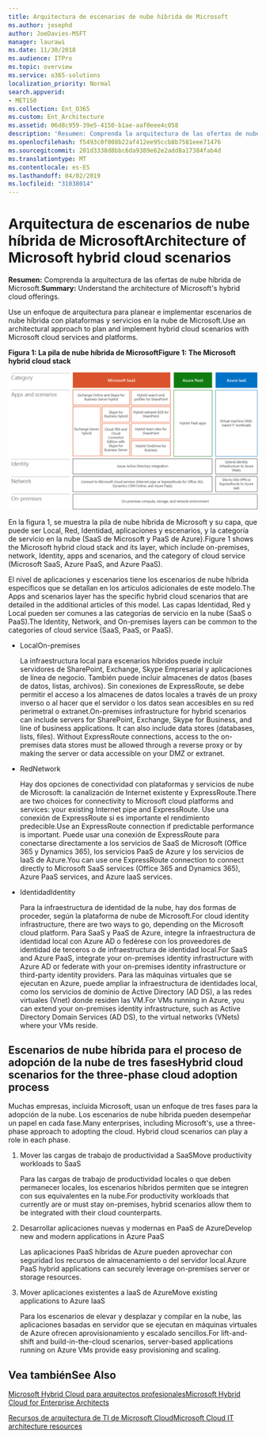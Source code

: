 ```yaml
---
title: Arquitectura de escenarios de nube híbrida de Microsoft
ms.author: josephd
author: JoeDavies-MSFT
manager: laurawi
ms.date: 11/30/2018
ms.audience: ITPro
ms.topic: overview
ms.service: o365-solutions
localization_priority: Normal
search.appverid:
- MET150
ms.collection: Ent_O365
ms.custom: Ent_Architecture
ms.assetid: 06d8c959-39e5-4150-b1ae-aaf0eee4c058
description: 'Resumen: Comprenda la arquitectura de las ofertas de nube híbrida de Microsoft.'
ms.openlocfilehash: f5493c0f008b22af412ee95ccb8b7581eee71476
ms.sourcegitcommit: 201d3338d8bbc6da9389e62e2add8a17384fab4d
ms.translationtype: MT
ms.contentlocale: es-ES
ms.lasthandoff: 04/02/2019
ms.locfileid: "31038014"
---
```

# <a name="architecture-of-microsoft-hybrid-cloud-scenarios"></a><span data-ttu-id="f8468-103">Arquitectura de escenarios de nube híbrida de Microsoft</span><span class="sxs-lookup"><span data-stu-id="f8468-103">Architecture of Microsoft hybrid cloud scenarios</span></span>

 <span data-ttu-id="f8468-104">**Resumen:** Comprenda la arquitectura de las ofertas de nube híbrida de Microsoft.</span><span class="sxs-lookup"><span data-stu-id="f8468-104">**Summary:** Understand the architecture of Microsoft's hybrid cloud offerings.</span></span>
  
<span data-ttu-id="f8468-105">Use un enfoque de arquitectura para planear e implementar escenarios de nube híbrida con plataformas y servicios en la nube de Microsoft.</span><span class="sxs-lookup"><span data-stu-id="f8468-105">Use an architectural approach to plan and implement hybrid cloud scenarios with Microsoft cloud services and platforms.</span></span>
  
<span data-ttu-id="f8468-106">**Figura 1: La pila de nube híbrida de Microsoft**</span><span class="sxs-lookup"><span data-stu-id="f8468-106">**Figure 1: The Microsoft hybrid cloud stack**</span></span>

![La pila de nube híbrida de Microsoft](media/Hybrid-Poster/Hybrid-Cloud-Stack.png)
  
<span data-ttu-id="f8468-108">En la figura 1, se muestra la pila de nube híbrida de Microsoft y su capa, que puede ser Local, Red, Identidad, aplicaciones y escenarios, y la categoría de servicio en la nube (SaaS de Microsoft y PaaS de Azure).</span><span class="sxs-lookup"><span data-stu-id="f8468-108">Figure 1 shows the Microsoft hybrid cloud stack and its layer, which include on-premises, network, Identity, apps and scenarios, and the category of cloud service (Microsoft SaaS, Azure PaaS, and Azure PaaS).</span></span>
  
<span data-ttu-id="f8468-109">El nivel de aplicaciones y escenarios tiene los escenarios de nube híbrida específicos que se detallan en los artículos adicionales de este modelo.</span><span class="sxs-lookup"><span data-stu-id="f8468-109">The Apps and scenarios layer has the specific hybrid cloud scenarios that are detailed in the additional articles of this model.</span></span> <span data-ttu-id="f8468-110">Las capas Identidad, Red y Local pueden ser comunes a las categorías de servicio en la nube (SaaS o PaaS).</span><span class="sxs-lookup"><span data-stu-id="f8468-110">The Identity, Network, and On-premises layers can be common to the categories of cloud service (SaaS, PaaS, or PaaS).</span></span>
  
- <span data-ttu-id="f8468-111">Local</span><span class="sxs-lookup"><span data-stu-id="f8468-111">On-premises</span></span>
    
    <span data-ttu-id="f8468-p102">La infraestructura local para escenarios híbridos puede incluir servidores de SharePoint, Exchange, Skype Empresarial y aplicaciones de línea de negocio. También puede incluir almacenes de datos (bases de datos, listas, archivos). Sin conexiones de ExpressRoute, se debe permitir el acceso a los almacenes de datos locales a través de un proxy inverso o al hacer que el servidor o los datos sean accesibles en su red perimetral o extranet.</span><span class="sxs-lookup"><span data-stu-id="f8468-p102">On-premises infrastructure for hybrid scenarios can include servers for SharePoint, Exchange, Skype for Business, and line of business applications. It can also include data stores (databases, lists, files). Without ExpressRoute connections, access to the on-premises data stores must be allowed through a reverse proxy or by making the server or data accessible on your DMZ or extranet.</span></span>
    
- <span data-ttu-id="f8468-115">Red</span><span class="sxs-lookup"><span data-stu-id="f8468-115">Network</span></span>
    
    <span data-ttu-id="f8468-116">Hay dos opciones de conectividad con plataformas y servicios de nube de Microsoft: la canalización de Internet existente y ExpressRoute.</span><span class="sxs-lookup"><span data-stu-id="f8468-116">There are two choices for connectivity to Microsoft cloud platforms and services: your existing Internet pipe and ExpressRoute.</span></span> <span data-ttu-id="f8468-117">Use una conexión de ExpressRoute si es importante el rendimiento predecible.</span><span class="sxs-lookup"><span data-stu-id="f8468-117">Use an ExpressRoute connection if predictable performance is important.</span></span> <span data-ttu-id="f8468-118">Puede usar una conexión de ExpressRoute para conectarse directamente a los servicios de SaaS de Microsoft (Office 365 y Dynamics 365), los servicios PaaS de Azure y los servicios de IaaS de Azure.</span><span class="sxs-lookup"><span data-stu-id="f8468-118">You can use one ExpressRoute connection to connect directly to Microsoft SaaS services (Office 365 and Dynamics 365), Azure PaaS services, and Azure IaaS services.</span></span>
    
- <span data-ttu-id="f8468-119">Identidad</span><span class="sxs-lookup"><span data-stu-id="f8468-119">Identity</span></span>
    
    <span data-ttu-id="f8468-120">Para la infraestructura de identidad de la nube, hay dos formas de proceder, según la plataforma de nube de Microsoft.</span><span class="sxs-lookup"><span data-stu-id="f8468-120">For cloud identity infrastructure, there are two ways to go, depending on the Microsoft cloud platform.</span></span> <span data-ttu-id="f8468-121">Para SaaS y PaaS de Azure, integre la infraestructura de identidad local con Azure AD o fedérese con los proveedores de identidad de terceros o de infraestructura de identidad local.</span><span class="sxs-lookup"><span data-stu-id="f8468-121">For SaaS and Azure PaaS, integrate your on-premises identity infrastructure with Azure AD or federate with your on-premises identity infrastructure or third-party identity providers.</span></span> <span data-ttu-id="f8468-122">Para las máquinas virtuales que se ejecutan en Azure, puede ampliar la infraestructura de identidades local, como los servicios de dominio de Active Directory (AD DS), a las redes virtuales (Vnet) donde residen las VM.</span><span class="sxs-lookup"><span data-stu-id="f8468-122">For VMs running in Azure, you can extend your on-premises identity infrastructure, such as Active Directory Domain Services (AD DS), to the virtual networks (VNets) where your VMs reside.</span></span>
    
## <a name="hybrid-cloud-scenarios-for-the-three-phase-cloud-adoption-process"></a><span data-ttu-id="f8468-123">Escenarios de nube híbrida para el proceso de adopción de la nube de tres fases</span><span class="sxs-lookup"><span data-stu-id="f8468-123">Hybrid cloud scenarios for the three-phase cloud adoption process</span></span>

<span data-ttu-id="f8468-p105">Muchas empresas, incluida Microsoft, usan un enfoque de tres fases para la adopción de la nube. Los escenarios de nube híbrida pueden desempeñar un papel en cada fase.</span><span class="sxs-lookup"><span data-stu-id="f8468-p105">Many enterprises, including Microsoft's, use a three-phase approach to adopting the cloud. Hybrid cloud scenarios can play a role in each phase.</span></span>
  
1. <span data-ttu-id="f8468-126">Mover las cargas de trabajo de productividad a SaaS</span><span class="sxs-lookup"><span data-stu-id="f8468-126">Move productivity workloads to SaaS</span></span>
    
    <span data-ttu-id="f8468-127">Para las cargas de trabajo de productividad locales o que deben permanecer locales, los escenarios híbridos permiten que se integren con sus equivalentes en la nube.</span><span class="sxs-lookup"><span data-stu-id="f8468-127">For productivity workloads that currently are or must stay on-premises, hybrid scenarios allow them to be integrated with their cloud counterparts.</span></span>
    
2. <span data-ttu-id="f8468-128">Desarrollar aplicaciones nuevas y modernas en PaaS de Azure</span><span class="sxs-lookup"><span data-stu-id="f8468-128">Develop new and modern applications in Azure PaaS</span></span>
    
    <span data-ttu-id="f8468-129">Las aplicaciones PaaS híbridas de Azure pueden aprovechar con seguridad los recursos de almacenamiento o del servidor local.</span><span class="sxs-lookup"><span data-stu-id="f8468-129">Azure PaaS hybrid applications can securely leverage on-premises server or storage resources.</span></span>
    
3. <span data-ttu-id="f8468-130">Mover aplicaciones existentes a IaaS de Azure</span><span class="sxs-lookup"><span data-stu-id="f8468-130">Move existing applications to Azure IaaS</span></span>
    
    <span data-ttu-id="f8468-131">Para los escenarios de elevar y desplazar y compilar en la nube, las aplicaciones basadas en servidor que se ejecutan en máquinas virtuales de Azure ofrecen aprovisionamiento y escalado sencillos.</span><span class="sxs-lookup"><span data-stu-id="f8468-131">For lift-and-shift and build-in-the-cloud scenarios, server-based applications running on Azure VMs provide easy provisioning and scaling.</span></span>
    
## <a name="see-also"></a><span data-ttu-id="f8468-132">Vea también</span><span class="sxs-lookup"><span data-stu-id="f8468-132">See Also</span></span>

[<span data-ttu-id="f8468-133">Microsoft Hybrid Cloud para arquitectos profesionales</span><span class="sxs-lookup"><span data-stu-id="f8468-133">Microsoft Hybrid Cloud for Enterprise Architects</span></span>](microsoft-hybrid-cloud-for-enterprise-architects.md)
  
[<span data-ttu-id="f8468-134">Recursos de arquitectura de TI de Microsoft Cloud</span><span class="sxs-lookup"><span data-stu-id="f8468-134">Microsoft Cloud IT architecture resources</span></span>](microsoft-cloud-it-architecture-resources.md)

